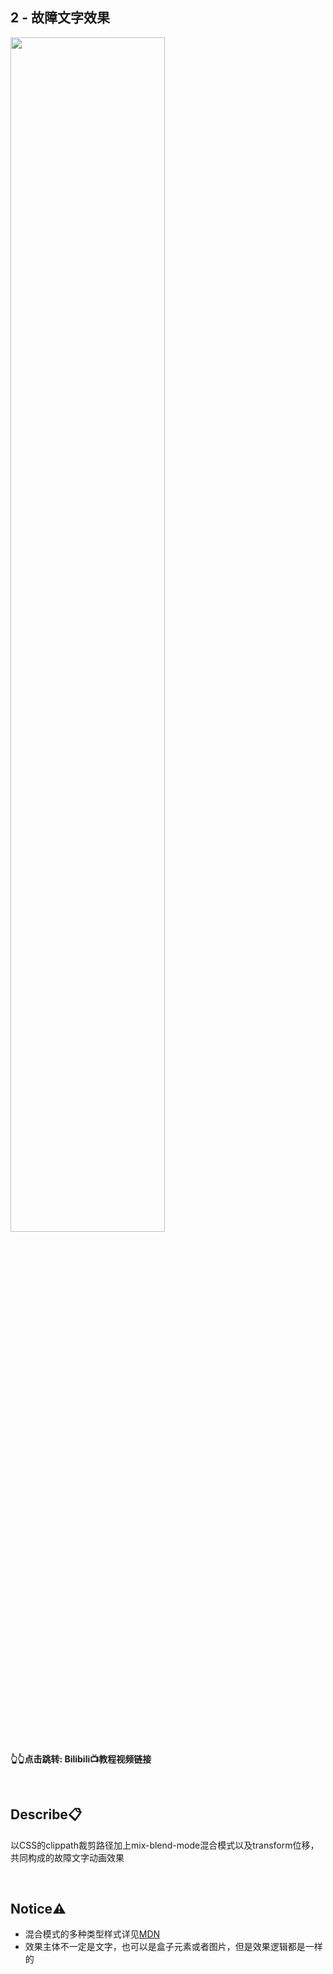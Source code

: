 ## **2 - 故障文字效果**
<a href="https://www.bilibili.com/video/BV1LN4y1D7aC">
<img src="https://i2.hdslb.com/bfs/archive/c82862333addb38fd02b000cf1a0a90003140d75.jpg" width="70%">
</a>

**👆👆点击跳转: Bilibili📺教程视频链接**

<br>

## **Describe📋️**
以CSS的clippath裁剪路径加上mix-blend-mode混合模式以及transform位移，共同构成的故障文字动画效果

<br>

## **Notice⚠️**
- 混合模式的多种类型样式详见[MDN](https://developer.mozilla.org/zh-CN/docs/Web/CSS/mix-blend-mode)
- 效果主体不一定是文字，也可以是盒子元素或者图片，但是效果逻辑都是一样的
